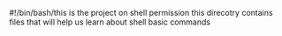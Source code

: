 #!/bin/bash/this is the project on shell permission 
this direcotry contains files that will help us learn about shell basic commands 

